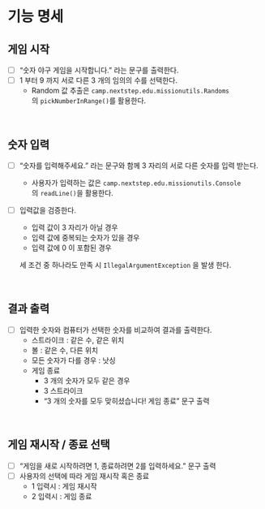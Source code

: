 # 기능 명세

## 게임 시작

- [ ]  “숫자 야구 게임을 시작합니다.” 라는 문구를 출력한다.
- [ ]  1 부터 9 까지 서로 다른 3 개의 임의의 수를 선택한다.
    - Random 값 추출은 `camp.nextstep.edu.missionutils.Randoms`의 `pickNumberInRange()`를 활용한다.

<br>

## 숫자 입력

- [ ]  “숫자를 입력해주세요.” 라는 문구와 함께 3 자리의 서로 다른 숫자를 입력 받는다.
    - 사용자가 입력하는 값은 `camp.nextstep.edu.missionutils.Console`의 `readLine()`을 활용한다.
- [ ]  입력값을 검증한다.
    - 입력 값이 3 자리가 아닐 경우
    - 입력 값에 중복되는 숫자가 있을 경우
    - 입력 값에 0 이 포함된 경우
    
    세 조건 중 하나라도 만족 시 `IllegalArgumentException` 을 발생 한다.

<br>

## 결과 출력

- [ ]  입력한 숫자와 컴퓨터가 선택한 숫자를 비교하여 결과를 출력한다.
    - 스트라이크 : 같은 수, 같은 위치
    - 볼 : 같은 수, 다른 위치
    - 모든 숫자가 다를 경우 : 낫싱
    - 게임 종료
        - 3 개의 숫자가 모두 같은 경우
        - 3 스트라이크
        - “3 개의 숫자를 모두 맞히셨습니다! 게임 종료” 문구 출력

<br>

## 게임 재시작 / 종료 선택

- [ ]  “게임을 새로 시작하려면 1, 종료하려면 2를 입력하세요.” 문구 출력
- [ ]  사용자의 선택에 따라 게임 재시작 혹은 종료
    - 1 입력시 : 게임 재시작
    - 2 입력시 : 게임 종료
